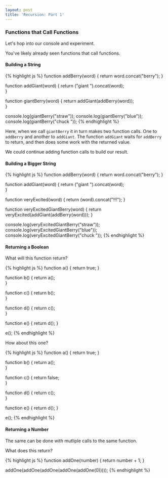 ```yaml
---
layout: post
title: 'Recursion: Part 1'
---
```


### Functions that Call Functions

Let's hop into our console and experiment.

You've likely already seen functions that call functions.

#### Building a String

{% highlight js %}
function addBerry(word) {
  return word.concat("berry");
}

function addGiant(word) {
  return ("giant ").concat(word);	
}

function giantBerry(word) {
  return addGiant(addBerry(word));	
}

console.log(giantBerry("straw"));
console.log(giantBerry("blue"));
console.log(giantBerry("chuck "));
{% endhighlight %}

Here, when we call `giantBerry` it in turn makes two function calls.  One to `addBerry` and another to `addGiant`.  The function `addGiant` waits for `addBerry` to return, and then does some work with the returned value.

We could continue adding function calls to build our result. 

#### Building a Bigger String 

{% highlight js %}
function addBerry(word) {
  return word.concat("berry");
}

function addGiant(word) {
  return ("giant ").concat(word);	
}

function veryExcited(word) {
  return (word).concat("!!!");
}

function veryExcitedGiantBerry(word) {
  return veryExcited(addGiant(addBerry(word)));	
}

console.log(veryExcitedGiantBerry("straw"));
console.log(veryExcitedGiantBerry("blue"));
console.log(veryExcitedGiantBerry("chuck "));
{% endhighlight %}

#### Returning a Boolean

What will this function return?

{% highlight js %}
function a() {
  return true;
}

function b() {
  return a();    
}

function c() {
  return b();      
}

function d() {
  return c();    
}

function e() {
  return d(); 
}

e();
{% endhighlight %}

How about this one?

{% highlight js %}
function a() {
  return true;
}

function b() {
  return a();    
}

function c() {
  return false;      
}

function d() {
  return c();    
}

function e() {
  return d(); 
}

e();
{% endhighlight %}


#### Returning a Number

The same can be done with mutliple calls to the same function.

What does this return?

{% highlight js %}
function addOne(number) {
  return number + 1;
}

addOne(addOne(addOne(addOne(addOne(0)))));
{% endhighlight %}


